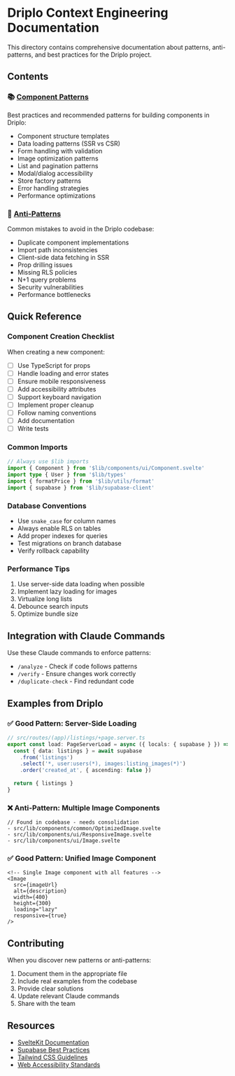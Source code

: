 # Driplo Context Engineering Documentation

This directory contains comprehensive documentation about patterns, anti-patterns, and best practices for the Driplo project.

## Contents

### 📚 [Component Patterns](./component-patterns.md)
Best practices and recommended patterns for building components in Driplo:
- Component structure templates
- Data loading patterns (SSR vs CSR)
- Form handling with validation
- Image optimization patterns
- List and pagination patterns
- Modal/dialog accessibility
- Store factory patterns
- Error handling strategies
- Performance optimizations

### 🚫 [Anti-Patterns](./anti-patterns.md)
Common mistakes to avoid in the Driplo codebase:
- Duplicate component implementations
- Import path inconsistencies
- Client-side data fetching in SSR
- Prop drilling issues
- Missing RLS policies
- N+1 query problems
- Security vulnerabilities
- Performance bottlenecks

## Quick Reference

### Component Creation Checklist
When creating a new component:
- [ ] Use TypeScript for props
- [ ] Handle loading and error states
- [ ] Ensure mobile responsiveness
- [ ] Add accessibility attributes
- [ ] Support keyboard navigation
- [ ] Implement proper cleanup
- [ ] Follow naming conventions
- [ ] Add documentation
- [ ] Write tests

### Common Imports
```typescript
// Always use $lib imports
import { Component } from '$lib/components/ui/Component.svelte'
import type { User } from '$lib/types'
import { formatPrice } from '$lib/utils/format'
import { supabase } from '$lib/supabase-client'
```

### Database Conventions
- Use `snake_case` for column names
- Always enable RLS on tables
- Add proper indexes for queries
- Test migrations on branch database
- Verify rollback capability

### Performance Tips
1. Use server-side data loading when possible
2. Implement lazy loading for images
3. Virtualize long lists
4. Debounce search inputs
5. Optimize bundle size

## Integration with Claude Commands

Use these Claude commands to enforce patterns:

- `/analyze` - Check if code follows patterns
- `/verify` - Ensure changes work correctly
- `/duplicate-check` - Find redundant code

## Examples from Driplo

### ✅ Good Pattern: Server-Side Loading
```typescript
// src/routes/(app)/listings/+page.server.ts
export const load: PageServerLoad = async ({ locals: { supabase } }) => {
  const { data: listings } = await supabase
    .from('listings')
    .select('*, user:users(*), images:listing_images(*)')
    .order('created_at', { ascending: false })
    
  return { listings }
}
```

### ❌ Anti-Pattern: Multiple Image Components
```
// Found in codebase - needs consolidation
- src/lib/components/common/OptimizedImage.svelte
- src/lib/components/ui/ResponsiveImage.svelte
- src/lib/components/ui/Image.svelte
```

### ✅ Good Pattern: Unified Image Component
```svelte
<!-- Single Image component with all features -->
<Image 
  src={imageUrl}
  alt={description}
  width={400}
  height={300}
  loading="lazy"
  responsive={true}
/>
```

## Contributing

When you discover new patterns or anti-patterns:

1. Document them in the appropriate file
2. Include real examples from the codebase
3. Provide clear solutions
4. Update relevant Claude commands
5. Share with the team

## Resources

- [SvelteKit Documentation](https://kit.svelte.dev/docs)
- [Supabase Best Practices](https://supabase.com/docs/guides/database/best-practices)
- [Tailwind CSS Guidelines](https://tailwindcss.com/docs)
- [Web Accessibility Standards](https://www.w3.org/WAI/WCAG21/quickref/)